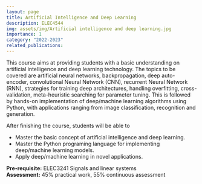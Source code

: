 ```yaml
---
layout: page
title: Artificial Intelligence and Deep Learning
description: ELEC4544
img: assets/img/Artificial intelligence and deep learning.jpg
importance: 1
category: "2022-2023"
related_publications: 
---
```

This course aims at providing students with a basic understanding on artificial intelligence and deep learning technology. The topics to be covered are artificial neural networks, backpropagation, deep auto-encoder, convolutional Neural Network (CNN), recurrent Neural Network (RNN), strategies for training deep architectures, handling overfitting, cross-validation, meta-heuristic searching for parameter tuning. This is followed by hands-on implementation of deep/machine learning algorithms using Python, with applications ranging from image classification, recognition and generation.

After finishing the course, students will be able to
- Master the basic concept of artificial intelligence and deep learning.
- Master the Python programing language for implementing deep/machine learning models.
- Apply deep/machine learning in novel applications.<br>

<strong>Pre-requisite:</strong> ELEC3241 Signals and linear systems<br>
<strong>Assessment:</strong> 45% practical work, 55% continuous assessment


